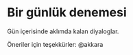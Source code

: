Bir günlük denemesi
===================

Gün içerisinde aklımda kalan diyaloglar.

Öneriler için teşekkürler: @akkara

